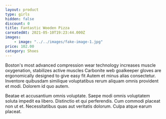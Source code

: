 ```yaml
---
layout: product
type: girls
hidden: false
discount: 0
title: Fantastic Wooden Pizza
careatedAt: 2021-05-10T19:23:44.000Z
images:
    - image: "../../images/fake-image-1.jpg"
price: 102.00
category: Shoes
---
```

Boston's most advanced compression wear technology increases muscle oxygenation, stabilizes active muscles
Carbonite web goalkeeper gloves are ergonomically designed to give easy fit
Autem et minus alias consectetur. Inventore quibusdam similique voluptatibus rerum aliquam omnis provident et modi. Dolorem id quo autem.
 Beatae et accusantium omnis voluptate. Saepe modi omnis voluptatem soluta impedit ea libero. Distinctio et qui perferendis. Cum commodi placeat non ut et. Necessitatibus quas aut veritatis dolorum. Culpa atque earum placeat.
